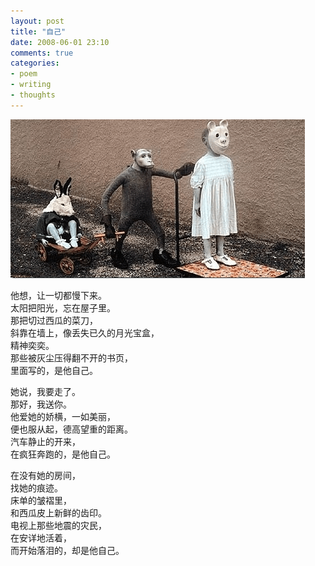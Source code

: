 ```yaml
---
layout: post
title: "自己"
date: 2008-06-01 23:10
comments: true
categories:
- poem
- writing
- thoughts
---
```


![Our love](/downloads/images/2008_06/love_affair.png "Don't touch me...")

他想，让一切都慢下来。<br/>
太阳把阳光，忘在屋子里。<br/>
那把切过西瓜的菜刀，<br/>
斜靠在墙上，像丢失已久的月光宝盒，<br/>
精神奕奕。<br/>
那些被灰尘压得翻不开的书页，<br/>
里面写的，是他自己。

她说，我要走了。<br/>
那好，我送你。<br/>
他爱她的娇横，一如美丽，<br/>
便也服从起，德高望重的距离。<br/>
汽车静止的开来，<br/>
在疯狂奔跑的，是他自己。

在没有她的房间，<br/>
找她的痕迹。<br/>
床单的皱褶里，<br/>
和西瓜皮上新鲜的齿印。<br/>
电视上那些地震的灾民，<br/>
在安详地活着，<br/>
而开始落泪的，却是他自己。
